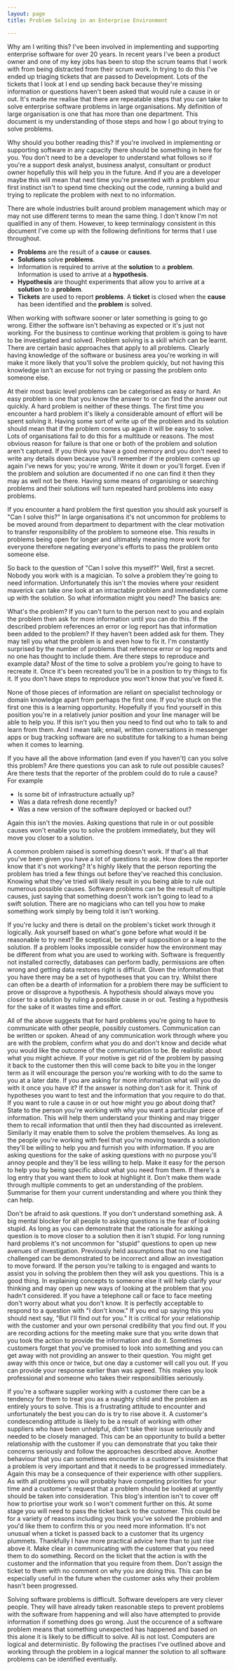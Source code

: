 ```yaml
---
layout: page
title: Problem Solving in an Enterprise Environment

---
```


Why am I writing this? I've been involved in implementing and supporting enterprise software for over 20 years. In recent years I've been a product owner and one of my key jobs has been to stop the scrum teams that I work with from being distracted from their scrum work. In trying to do this I've ended up triaging tickets that are passed to Development. Lots of the tickets that I look at I end up sending back because they're missing information or questions haven't been asked that would rule a cause in or out. It's made me realise that there are repeatable steps that you can take to solve enterprise software problems in large organisations. My definition of large organisation is one that has more than one department. This document is my understanding of those steps and how I go about trying to solve problems.

Why should you bother reading this? If you're involved in implementing or supporting software in any capacity there should be something in here for you. You don't need to be a developer to understand what follows so if you're a support desk analyst, business analyst, consultant or product owner hopefully this will help you in the future. And if you are a developer maybe this will mean that next time you're presented with a problem your first instinct isn't to spend time checking out the code, running a build and trying to replicate the problem with next to no information.

There are whole industries built around problem management which may or may not use different terms to mean the same thing. I don't know I'm not qualified in any of them. However, to keep terminalogy consistent in this document I've come up with the following definitions for terms that I use throughout.

* **Problems** are the result of a **cause** or **causes**.
* **Solutions** solve **problems**.
* Information is required to arrive at the **solution** to a **problem**. Information is used to arrive at a **hypothesis**.
* **Hypothesis** are thought experiments that allow you to arrive at a **solution** to a **problem**.
* **Tickets** are used to report **problems**. A **ticket** is closed when the **cause** has been identified and the **problem** is solved.

When working with software sooner or later something is going to go wrong. Either the software isn't behaving as expected or it's just not working. For the business to continue working that problem is going to have to be investigated and solved. Problem solving is a skill which can be learnt. There are certain basic approaches that apply to all problems. Clearly having knowledge of the software or business area you're working in will make it more likely that you'll solve the problem quickly, but not having this knowledge isn't an excuse for not trying or passing the problem onto someone else.

At their most basic level problems can be categorised as easy or hard. An easy problem is one that you know the answer to or can find the answer out quickly. A hard problem is neither of these things. The first time you encounter a hard problem it's likely a considerable amount of effort will be spent solving it. Having some sort of write up of the problem and its solution should mean that if the problem comes up again it will be easy to solve. Lots of organisations fail to do this for a multitude or reasons. The most obvious reason for failure is that one or both of the problem and solution aren't captured. If you think you have a good memory and you don't need to write any details down because you'll remember if the problem comes up again I've news for you; you're wrong. Write it down or you'll forget. Even if the problem and solution are documented if no one can find it then they may as well not be there. Having some means of organising or searching problems and their solutions will turn repeated hard problems into easy problems.

If you encounter a hard problem the first question you should ask yourself is "Can I solve this?" In large organisations it's not uncommon for problems to be moved around from department to department with the clear motivation to transfer responsibility of the problem to someone else. This results in problems being open for longer and ultimately meaning more work for everyone therefore negating everyone's efforts to pass the problem onto someone else. 

So back to the question of "Can I solve this myself?" Well, first a secret. Nobody you work with is a magician. To solve a problem they're going to need information. Unfortunately this isn't the movies where your resident maverick can take one look at an intractable problem and immediately come up with the solution. So what information might you need? The basics are:

What's the problem? If you can't turn to the person next to you and explain the problem then ask for more information until you can do this.
If the described problem references an error or log report has that information been added to the problem? If they haven't been added ask for them. They may tell you what the problem is and even how to fix it. I'm constantly surprised by the number of problems that reference error or log reports and no one has thought to include them.
Are there steps to reproduce and example data? Most of the time to solve a problem you're going to have to recreate it. Once it's been recreated you'll be in a position to try things to fix it. If you don't have steps to reproduce you won't know that you've fixed it.

None of those pieces of information are reliant on specialist technology or domain knowledge apart from perhaps the first one. If you're stuck on the first one this is a learning opportunity. Hopefully if you find yourself in this position you're in a relatively junior position and your line manager will be able to help you. If this isn't you then you need to find out who to talk to and learn from them. And I mean talk; email, written conversations in messenger apps or bug tracking software are no substitute for talking to a human being when it comes to learning.

If you have all the above information (and even if you haven't) can you solve this problem? Are there questions you can ask to rule out possible causes? Are there tests that the reporter of the problem could do to rule a cause? For example

* Is some bit of infrastructure actually up? 
* Was a data refresh done recently? 
* Was a new version of the software deployed or backed out? 

Again this isn't the movies. Asking questions that rule in or out possible causes won't enable you to solve the problem immediately, but they will move you closer to a solution.

A common problem raised is something doesn't work. If that's all that you've been given you have a lot of questions to ask. How does the reporter know that it's not working? It's highly likely that the person reporting the problem has tried a few things out before they've reached this conclusion. Knowing what they've tried will likely result in you being able to rule out numerous possible causes. Software problems can be the result of multiple causes, just saying that something doesn't work isn't going to lead to a swift solution. There are no magicians who can tell you how to make something work simply by being told it isn't working.

If you're lucky and there is detail on the problem's ticket work through it logically. Ask yourself based on what's gone before what would it be reasonable to try next? Be sceptical, be wary of supposition or a leap to the solution. If a problem looks impossible consider how the environment may be different from what you are used to working with. Software is frequently not installed correctly, databases can perform badly, permissions are often wrong and getting data restores right is difficult. Given the information that you have there may be a set of hypotheses that you can try. Whilst there can often be a dearth of information for a problem there may be sufficient to prove or dissprove a hypothesis. A hypothesis should always move you closer to a solution by ruling a possible cause in or out. Testing a hypothesis for the sake of it wastes time and effort. 

All of the above suggests that for hard problems you're going to have to communicate with other people, possibly customers. Communication can be written or spoken. Ahead of any communication work through where you are with the problem, confirm what you do and don't know and decide what you would like the outcome of the communication to be. Be realistic about what you might achieve. If your motive is get rid of the problem by passing it back to the customer then this will come back to bite you in the longer term as it will encourage the person you're working with to do the same to you at a later date. If you are asking for more information what will you do with it once you have it? If the answer is nothing don't ask for it. Think of hypotheses you want to test and the information that you require to do that. If you want to rule a cause in or out how might you go about doing that? State to the person you're working with why you want a particular piece of information. This will help them understand your thinking and may trigger them to recall information that until then they had discounted as irrelevent. Similarly it may enable them to solve the problem themselves. As long as the people you're working with feel that you're moving towards a solution they'll be willing to help you and furnish you with information. If you are asking questions for the sake of asking questions with no purpose you'll annoy people and they'll be less willing to help. Make it easy for the person to help you by being specific about what you need from them. If there's a log entry that you want them to look at highlight it. Don't make them wade through multiple comments to get an understanding of the problem. Summarise for them your current understanding and where you think they can help.

Don't be afraid to ask questions. If you don't understand something ask. A big mental blocker for all people to asking questions is the fear of looking stupid. As long as you can demonstrate that the rationale for asking a question is to move closer to a solution then it isn't stupid. For long running hard problems it's not uncommon for "stupid" questions to open up new avenues of investigation. Previously held assumptions that no one had challenged can be demonstrated to be incorrect and allow an investigation to move forward. If the person you're talking to is engaged and wants to assist you in solving the problem then they will ask you questions. This is a good thing. In explaining concepts to someone else it will help clarify your thinking and may open up new ways of looking at the problem that you hadn't considered. If you have a telephone call or face to face meeting don't worry about what you don't know. It is perfectly acceptable to respond to a question with "I don't know." If you end up saying this you should next say, "But I'll find out for you." It is critical for your relationship with the customer and your own personal credibility that you find out. If you are recording actions for the meeting make sure that you write down that you took the action to provide the information and do it. Sometimes customers forget that you've promised to look into something and you can get away with not providing an answer to their question. You might get away with this once or twice, but one day a customer will call you out. If you can provide your response earlier than was agreed. This makes you look professional and someone who takes their responsibilities seriously.

If you're a software supplier working with a customer there can be a tendency for them to treat you as a naughty child and the problem as entirely yours to solve. This is a frustrating attitude to encounter and unfortunately the best you can do is try to rise above it. A customer's condescending attitude is likely to be a result of working with other suppliers who have been unhelpful, didn't take their issue seriously and needed to be closely managed. This can be an opportunity to build a better relationship with the customer if you can demonstrate that you take their concerns seriously and follow the approaches described above. Another behaviour that you can sometimes encounter is a customer's insistence that a problem is very important and that it needs to be progressed immediately. Again this may be a consequence of their experience with other suppliers. As with all problems you will probably have competing priorities for your time and a customer's request that a problem should be looked at urgently should be taken into consideration. This blog's intention isn't to cover off how to priortise your work so I won't comment further on this. At some stage you will need to pass the ticket back to the customer. This could be for a variety of reasons including you think you've solved the problem and you'd like them to confirm this or you need more information. It's not unusual when a ticket is passed back to a customer that its urgency plummets. Thankfully I have more practical advice here than to just rise above it. Make clear in communicating with the customer that you need them to do something. Record on the ticket that the action is with the customer and the information that you require from them. Don't assign the ticket to them with no comment on why you are doing this. This can be especially useful in the future when the customer asks why their problem hasn't been progressed.

Solving software problems is difficult. Software developers are very clever people. They will have already taken reasonable steps to prevent problems with the software from happening and will also have attempted to provide information if something does go wrong. Just the occurence of a software problem means that something unexpected has happened and based on this alone it is likely to be difficult to solve. All is not lost. Computers are logical and deterministic. By following the practises I've outlined above and working through the problem in a logical manner the solution to all software problems can be identified eventually.
